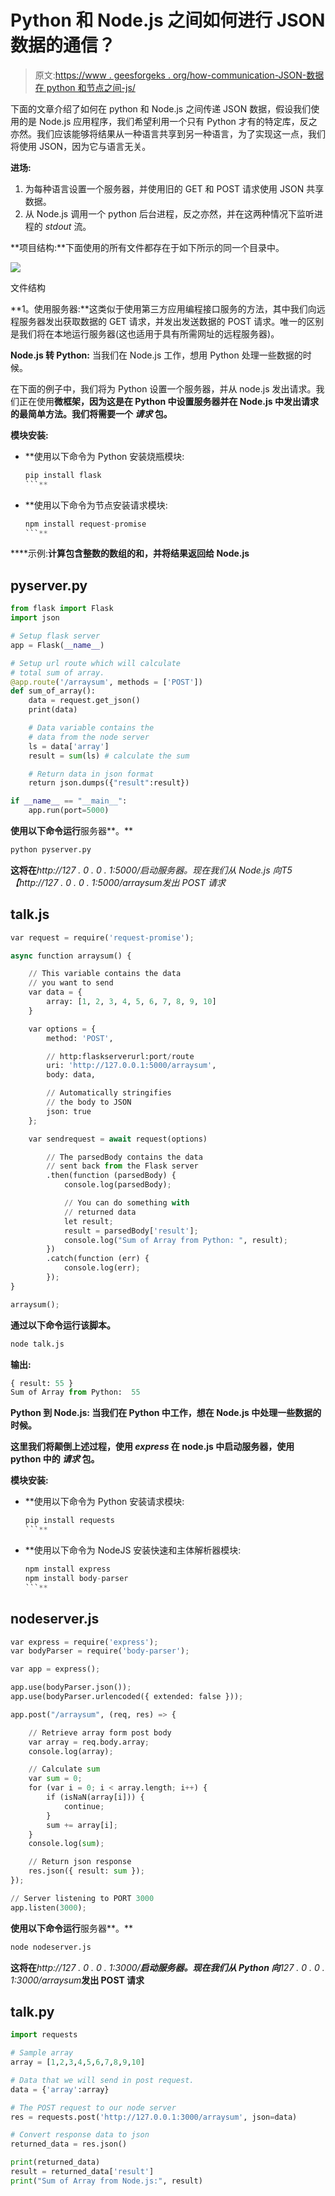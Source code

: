 # Python 和 Node.js 之间如何进行 JSON 数据的通信？

> 原文:[https://www . geesforgeks . org/how-communication-JSON-数据在 python 和节点之间-js/](https://www.geeksforgeeks.org/how-to-communicate-json-data-between-python-and-node-js/)

下面的文章介绍了如何在 python 和 Node.js 之间传递 JSON 数据，假设我们使用的是 Node.js 应用程序，我们希望利用一个只有 Python 才有的特定库，反之亦然。我们应该能够将结果从一种语言共享到另一种语言，为了实现这一点，我们将使用 JSON，因为它与语言无关。

**进场:**

1.  为每种语言设置一个服务器，并使用旧的 GET 和 POST 请求使用 JSON 共享数据。
2.  从 Node.js 调用一个 python 后台进程，反之亦然，并在这两种情况下监听进程的 *stdout* 流。

**项目结构:**下面使用的所有文件都存在于如下所示的同一个目录中。

![](img/aafc6f0b01e968aad0d5de30bbbbb50b.png)

文件结构

**1。使用服务器:**这类似于使用第三方应用编程接口服务的方法，其中我们向远程服务器发出获取数据的 GET 请求，并发出发送数据的 POST 请求。唯一的区别是我们将在本地运行服务器(这也适用于具有所需网址的远程服务器)。

**Node.js 转 Python:** 当我们在 Node.js 工作，想用 Python 处理一些数据的时候。

在下面的例子中，我们将为 Python 设置一个服务器，并从 node.js 发出请求。我们正在使用**微框架，因为这是在 Python 中设置服务器并在 Node.js 中发出请求的最简单方法。我们将需要一个 ***请求*** 包。**

****模块安装:****

*   **使用以下命令为 Python 安装烧瓶模块:

    ```py
    pip install flask
    ```** 
*   **使用以下命令为节点安装请求模块:

    ```py
    npm install request-promise
    ```** 

****示例:**计算包含整数的数组的和，并将结果返回给 Node.js**

## **pyserver.py**

```py
from flask import Flask
import json 

# Setup flask server
app = Flask(__name__) 

# Setup url route which will calculate
# total sum of array.
@app.route('/arraysum', methods = ['POST']) 
def sum_of_array(): 
    data = request.get_json() 
    print(data)

    # Data variable contains the 
    # data from the node server
    ls = data['array'] 
    result = sum(ls) # calculate the sum

    # Return data in json format 
    return json.dumps({"result":result})

if __name__ == "__main__": 
    app.run(port=5000)
```

**使用以下命令运行**服务器**。**

```py
python pyserver.py
```

**这将在***http://127 . 0 . 0 . 1:5000/***启动服务器。现在我们从 Node.js 向*T5【http://127 . 0 . 0 . 1:5000/arraysum*发出 POST 请求**

## **talk.js**

```py
var request = require('request-promise');

async function arraysum() {

    // This variable contains the data
    // you want to send 
    var data = {
        array: [1, 2, 3, 4, 5, 6, 7, 8, 9, 10]
    }

    var options = {
        method: 'POST',

        // http:flaskserverurl:port/route
        uri: 'http://127.0.0.1:5000/arraysum',
        body: data,

        // Automatically stringifies
        // the body to JSON 
        json: true
    };

    var sendrequest = await request(options)

        // The parsedBody contains the data
        // sent back from the Flask server 
        .then(function (parsedBody) {
            console.log(parsedBody);

            // You can do something with
            // returned data
            let result;
            result = parsedBody['result'];
            console.log("Sum of Array from Python: ", result);
        })
        .catch(function (err) {
            console.log(err);
        });
}

arraysum();
```

**通过以下命令运行该脚本。**

```py
node talk.js
```

****输出:****

```py
{ result: 55 }
Sum of Array from Python:  55
```

****Python 到 Node.js:** 当我们在 Python 中工作，想在 Node.js 中处理一些数据的时候。**

**这里我们将颠倒上述过程，使用 ***express*** 在 node.js 中启动服务器，使用 python 中的 ***请求*** 包。**

****模块安装:****

*   **使用以下命令为 Python 安装请求模块:

    ```py
    pip install requests
    ```** 
*   **使用以下命令为 NodeJS 安装快速和主体解析器模块:

    ```py
    npm install express
    npm install body-parser
    ```** 

## **nodeserver.js**

```py
var express = require('express');
var bodyParser = require('body-parser');

var app = express();

app.use(bodyParser.json());
app.use(bodyParser.urlencoded({ extended: false }));

app.post("/arraysum", (req, res) => {

    // Retrieve array form post body
    var array = req.body.array;  
    console.log(array);

    // Calculate sum
    var sum = 0;
    for (var i = 0; i < array.length; i++) {
        if (isNaN(array[i])) {
            continue;
        }
        sum += array[i];
    }
    console.log(sum);

    // Return json response
    res.json({ result: sum });
});

// Server listening to PORT 3000
app.listen(3000);
```

**使用以下命令运行**服务器**。**

```py
node nodeserver.js
```

**这将在***http://127 . 0 . 0 . 1:3000/***启动服务器。现在我们从 Python 向***127 . 0 . 0 . 1:3000/arraysum***发出 POST 请求**

## **talk.py**

```py
import requests

# Sample array
array = [1,2,3,4,5,6,7,8,9,10]

# Data that we will send in post request.
data = {'array':array}

# The POST request to our node server
res = requests.post('http://127.0.0.1:3000/arraysum', json=data) 

# Convert response data to json
returned_data = res.json() 

print(returned_data)
result = returned_data['result'] 
print("Sum of Array from Node.js:", result)
```